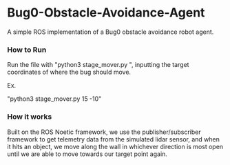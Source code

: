 # Bug0-Obstacle-Avoidance-Agent
A simple ROS implementation of a Bug0 obstacle avoidance robot agent.

### How to Run
Run the file with "python3 stage_mover.py <x coordinate> <y coordinate>", 
inputting the target coordinates of where the bug should move.

Ex.

"python3 stage_mover.py 15 -10"

### How it works
  
Built on the ROS Noetic framework, we use the publisher/subscriber framework to get telemetry data from the simulated lidar sensor, and when it hits an object, we move along the wall in whichever direction is most open until we are able to move towards our target point again.
